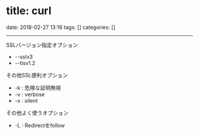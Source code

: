 title: curl
==========
date: 2018-02-27 13:16
tags: []
categories: []
- - -

SSLバージョン指定オプション
- --sslv3
- --tlsv1.2

その他SSL便利オプション
- -k : 危険な証明無視
- -v : verbose
- -s : silent

その他よく使うオプション
- -L : Redirectをfollow
